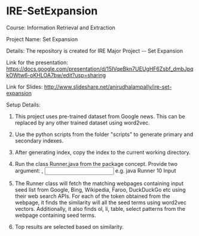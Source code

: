 # IRE-SetExpansion
Course: Information Retrieval and Extraction

Project Name: Set Expansion

Details: The repository is created for IRE Major Project -- Set Expansion

Link for the presentation: https://docs.google.com/presentation/d/15IVqeBkn7UEUgHF6Zsbf_dmbJpqkOWtw6-oKHLOA7bw/edit?usp=sharing

Link for Slides: http://www.slideshare.net/anirudhalampally/ire-set-expansion

Setup Details:

1. This project uses pre-trained dataset from Google news. This can be replaced by any other trained dataset using word2vec.

2. Use the python scripts from the folder "scripts" to generate primary and secondary indexes.

3. After generating index, copy the index to the current working directory.

4. Run the class Runner.java from the package concept. Provide two argument:
    <Number of results>, <Input file containing seedlist>
   e.g. java Runner 10 Input

5. The Runner class will fetch the matching webpages containing input seed list from Google, Bing, Wikipedia, Faroo, DuckDuckGo etc using their web search APIs. For each of the token obtained from the webpage, it finds the similarity will all the seed terms using word2vec vectors. Additionally, it also finds ol, li, table, select patterns from the webpage containing seed terms. 

6. Top results are selected based on similarity.

